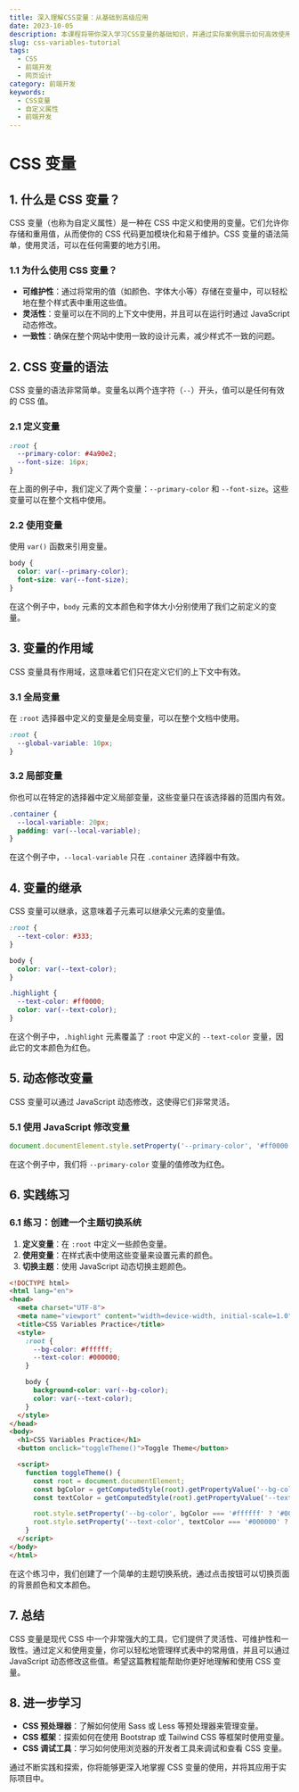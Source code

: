 ```yaml
---
title: 深入理解CSS变量：从基础到高级应用
date: 2023-10-05
description: 本课程将带你深入学习CSS变量的基础知识，并通过实际案例展示如何高效使用CSS变量来提升网页设计的灵活性和可维护性。
slug: css-variables-tutorial
tags:
  - CSS
  - 前端开发
  - 网页设计
category: 前端开发
keywords:
  - CSS变量
  - 自定义属性
  - 前端开发
---
```


# CSS 变量

## 1. 什么是 CSS 变量？

CSS 变量（也称为自定义属性）是一种在 CSS 中定义和使用的变量。它们允许你存储和重用值，从而使你的 CSS 代码更加模块化和易于维护。CSS 变量的语法简单，使用灵活，可以在任何需要的地方引用。

### 1.1 为什么使用 CSS 变量？

- **可维护性**：通过将常用的值（如颜色、字体大小等）存储在变量中，可以轻松地在整个样式表中重用这些值。
- **灵活性**：变量可以在不同的上下文中使用，并且可以在运行时通过 JavaScript 动态修改。
- **一致性**：确保在整个网站中使用一致的设计元素，减少样式不一致的问题。

## 2. CSS 变量的语法

CSS 变量的语法非常简单。变量名以两个连字符（`--`）开头，值可以是任何有效的 CSS 值。

### 2.1 定义变量

```css
:root {
  --primary-color: #4a90e2;
  --font-size: 16px;
}
```

在上面的例子中，我们定义了两个变量：`--primary-color` 和 `--font-size`。这些变量可以在整个文档中使用。

### 2.2 使用变量

使用 `var()` 函数来引用变量。

```css
body {
  color: var(--primary-color);
  font-size: var(--font-size);
}
```

在这个例子中，`body` 元素的文本颜色和字体大小分别使用了我们之前定义的变量。

## 3. 变量的作用域

CSS 变量具有作用域，这意味着它们只在定义它们的上下文中有效。

### 3.1 全局变量

在 `:root` 选择器中定义的变量是全局变量，可以在整个文档中使用。

```css
:root {
  --global-variable: 10px;
}
```

### 3.2 局部变量

你也可以在特定的选择器中定义局部变量，这些变量只在该选择器的范围内有效。

```css
.container {
  --local-variable: 20px;
  padding: var(--local-variable);
}
```

在这个例子中，`--local-variable` 只在 `.container` 选择器中有效。

## 4. 变量的继承

CSS 变量可以继承，这意味着子元素可以继承父元素的变量值。

```css
:root {
  --text-color: #333;
}

body {
  color: var(--text-color);
}

.highlight {
  --text-color: #ff0000;
  color: var(--text-color);
}
```

在这个例子中，`.highlight` 元素覆盖了 `:root` 中定义的 `--text-color` 变量，因此它的文本颜色为红色。

## 5. 动态修改变量

CSS 变量可以通过 JavaScript 动态修改，这使得它们非常灵活。

### 5.1 使用 JavaScript 修改变量

```javascript
document.documentElement.style.setProperty('--primary-color', '#ff0000');
```

在这个例子中，我们将 `--primary-color` 变量的值修改为红色。

## 6. 实践练习

### 6.1 练习：创建一个主题切换系统

1. **定义变量**：在 `:root` 中定义一些颜色变量。
2. **使用变量**：在样式表中使用这些变量来设置元素的颜色。
3. **切换主题**：使用 JavaScript 动态切换主题颜色。

```html
<!DOCTYPE html>
<html lang="en">
<head>
  <meta charset="UTF-8">
  <meta name="viewport" content="width=device-width, initial-scale=1.0">
  <title>CSS Variables Practice</title>
  <style>
    :root {
      --bg-color: #ffffff;
      --text-color: #000000;
    }

    body {
      background-color: var(--bg-color);
      color: var(--text-color);
    }
  </style>
</head>
<body>
  <h1>CSS Variables Practice</h1>
  <button onclick="toggleTheme()">Toggle Theme</button>

  <script>
    function toggleTheme() {
      const root = document.documentElement;
      const bgColor = getComputedStyle(root).getPropertyValue('--bg-color');
      const textColor = getComputedStyle(root).getPropertyValue('--text-color');

      root.style.setProperty('--bg-color', bgColor === '#ffffff' ? '#000000' : '#ffffff');
      root.style.setProperty('--text-color', textColor === '#000000' ? '#ffffff' : '#000000');
    }
  </script>
</body>
</html>
```

在这个练习中，我们创建了一个简单的主题切换系统，通过点击按钮可以切换页面的背景颜色和文本颜色。

## 7. 总结

CSS 变量是现代 CSS 中一个非常强大的工具，它们提供了灵活性、可维护性和一致性。通过定义和使用变量，你可以轻松地管理样式表中的常用值，并且可以通过 JavaScript 动态修改这些值。希望这篇教程能帮助你更好地理解和使用 CSS 变量。

## 8. 进一步学习

- **CSS 预处理器**：了解如何使用 Sass 或 Less 等预处理器来管理变量。
- **CSS 框架**：探索如何在使用 Bootstrap 或 Tailwind CSS 等框架时使用变量。
- **CSS 调试工具**：学习如何使用浏览器的开发者工具来调试和查看 CSS 变量。

通过不断实践和探索，你将能够更深入地掌握 CSS 变量的使用，并将其应用于实际项目中。
